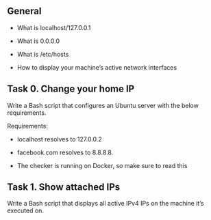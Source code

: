 ## General

 - What is localhost/127.0.0.1

 - What is 0.0.0.0

 - What is /etc/hosts

 - How to display your machine’s active network interfaces


## Task 0. Change your home IP

Write a Bash script that configures an Ubuntu server with the below requirements.

Requirements:

 - localhost resolves to 127.0.0.2

 - facebook.com resolves to 8.8.8.8.

 - The checker is running on Docker, so make sure to read this


## Task 1. Show attached IPs

Write a Bash script that displays all active IPv4 IPs on the machine it’s executed on.
